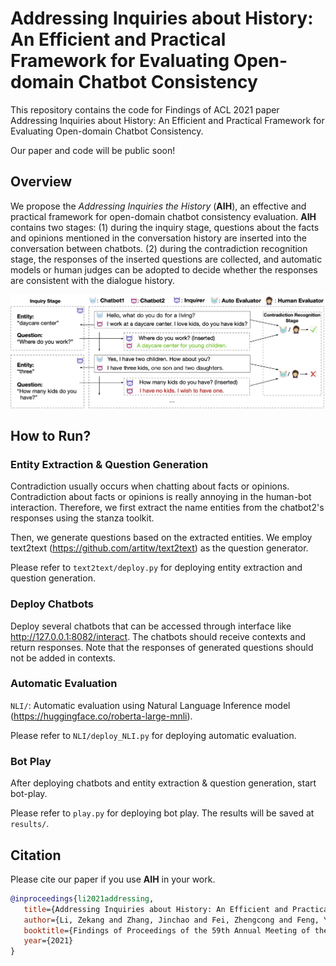 # Addressing Inquiries about History: An Efficient and Practical Framework for Evaluating Open-domain Chatbot Consistency
This repository contains the code for Findings of ACL 2021 paper Addressing Inquiries about History: An Efficient and Practical Framework for Evaluating Open-domain Chatbot Consistency.

Our paper and code will be public soon!

## Overview

We propose the *Addressing Inquiries the History* (**AIH**), an effective and practical framework for open-domain chatbot consistency evaluation. **AIH** contains two stages: (1) during the inquiry stage,  questions about the facts and opinions mentioned in the conversation history are inserted into the conversation between chatbots. (2) during the contradiction recognition stage,  the responses of the inserted questions are collected, and automatic models or human judges can be adopted to decide whether the responses are consistent with the dialogue history.  

![Overview of the Addressing Inquiries about History framework.](figure/framework.png)



## How to Run?

### Entity Extraction & Question Generation

Contradiction usually occurs when chatting about facts or opinions. Contradiction about facts or opinions is really annoying in the human-bot interaction. Therefore, we first extract the name entities from the chatbot2's responses using the stanza toolkit. 

Then, we generate questions based on the extracted entities. We employ text2text (https://github.com/artitw/text2text) as the question generator. 

Please refer to `text2text/deploy.py` for deploying entity extraction and question generation.

### Deploy Chatbots

Deploy several chatbots that can be accessed through interface like http://127.0.0.1:8082/interact. The chatbots should receive contexts and return responses. Note that the responses of generated questions should not be added in contexts. 



### Automatic Evaluation

`NLI/`: Automatic evaluation using Natural Language Inference model (https://huggingface.co/roberta-large-mnli). 

Please refer to `NLI/deploy_NLI.py` for deploying automatic evaluation. 

### Bot Play

After deploying chatbots and entity extraction & question generation, start bot-play.

Please refer to `play.py` for deploying bot play. The results will be saved at `results/`.



## Citation

Please cite our paper if you use **AIH** in your work.

```bibtex
@inproceedings{li2021addressing,
   title={Addressing Inquiries about History: An Efficient and Practical Framework for Evaluating Open-domain Chatbot Consistency},
   author={Li, Zekang and Zhang, Jinchao and Fei, Zhengcong and Feng, Yang and Zhou, Jie},
   booktitle={Findings of Proceedings of the 59th Annual Meeting of the Association for Computational Linguistics},
   year={2021}
}
```

